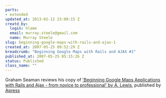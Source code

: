 ```yaml
--- 
parts: 
- extended
updated_at: 2013-02-12 23:09:15 Z
creatd_by: 
  login: hlame
  email: murray.steele@gmail.com
  name: Murray Steele
slug: beginning-google-maps-with-rails-and-ajax-1
created_at: 2007-05-25 09:52:29 Z
breadcrumb: "Beginning Google Maps with Rails and AJAX #1"
published_at: 2007-05-25 05:15:26 Z
status: Published
class_name: ""
---
```


Graham Seaman reviews his copy of ['Beginning Google Maps Applications with Rails and Ajax - from novice to
professional' by A. Lewis](http://www.amazon.co.uk/Beginning-Google-Maps-Applications-Rails/dp/1590597877/ref=sr_1_2/203-7531475-6650320?ie=UTF8&s=books&qid=1180086616&sr=1-2),  published by [Apress](http://www.apress.com/)


